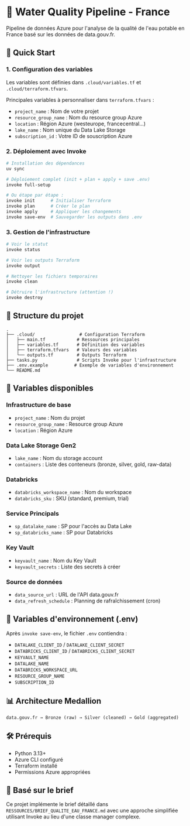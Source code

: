 # 🌊 Water Quality Pipeline - France

Pipeline de données Azure pour l'analyse de la qualité de l'eau potable en France basé sur les données de data.gouv.fr.

## 🚀 Quick Start

### 1. Configuration des variables

Les variables sont définies dans `.cloud/variables.tf` et `.cloud/terraform.tfvars`.

Principales variables à personnaliser dans `terraform.tfvars` :
- `project_name` : Nom de votre projet
- `resource_group_name` : Nom du resource group Azure
- `location` : Région Azure (westeurope, francecentral...)
- `lake_name` : Nom unique du Data Lake Storage
- `subscription_id` : Votre ID de souscription Azure

### 2. Déploiement avec Invoke

```bash
# Installation des dépendances
uv sync

# Déploiement complet (init + plan + apply + save .env)
invoke full-setup

# Ou étape par étape :
invoke init      # Initialiser Terraform
invoke plan      # Créer le plan
invoke apply     # Appliquer les changements
invoke save-env  # Sauvegarder les outputs dans .env
```

### 3. Gestion de l'infrastructure

```bash
# Voir le statut
invoke status

# Voir les outputs Terraform
invoke output

# Nettoyer les fichiers temporaires
invoke clean

# Détruire l'infrastructure (attention !)
invoke destroy
```

## 📁 Structure du projet

```
.
├── .cloud/                 # Configuration Terraform
│   ├── main.tf            # Ressources principales
│   ├── variables.tf       # Définition des variables
│   ├── terraform.tfvars   # Valeurs des variables
│   └── outputs.tf         # Outputs Terraform
├── tasks.py               # Scripts Invoke pour l'infrastructure
├── .env.example          # Exemple de variables d'environnement
└── README.md
```

## 🔧 Variables disponibles

### Infrastructure de base
- `project_name` : Nom du projet
- `resource_group_name` : Resource group Azure
- `location` : Région Azure

### Data Lake Storage Gen2
- `lake_name` : Nom du storage account
- `containers` : Liste des conteneurs (bronze, silver, gold, raw-data)

### Databricks
- `databricks_workspace_name` : Nom du workspace
- `databricks_sku` : SKU (standard, premium, trial)

### Service Principals
- `sp_datalake_name` : SP pour l'accès au Data Lake
- `sp_databricks_name` : SP pour Databricks

### Key Vault
- `keyvault_name` : Nom du Key Vault
- `keyvault_secrets` : Liste des secrets à créer

### Source de données
- `data_source_url` : URL de l'API data.gouv.fr
- `data_refresh_schedule` : Planning de rafraîchissement (cron)

## 🔐 Variables d'environnement (.env)

Après `invoke save-env`, le fichier `.env` contiendra :
- `DATALAKE_CLIENT_ID` / `DATALAKE_CLIENT_SECRET`
- `DATABRICKS_CLIENT_ID` / `DATABRICKS_CLIENT_SECRET`
- `KEYVAULT_NAME`
- `DATALAKE_NAME`
- `DATABRICKS_WORKSPACE_URL`
- `RESOURCE_GROUP_NAME`
- `SUBSCRIPTION_ID`

## 📊 Architecture Medallion

```
data.gouv.fr → Bronze (raw) → Silver (cleaned) → Gold (aggregated)
```

## 🛠️ Prérequis

- Python 3.13+
- Azure CLI configuré
- Terraform installé
- Permissions Azure appropriées

## 📝 Basé sur le brief

Ce projet implémente le brief détaillé dans `RESSOURCES/BRIEF_QUALITE_EAU_FRANCE.md` avec une approche simplifiée utilisant Invoke au lieu d'une classe manager complexe.